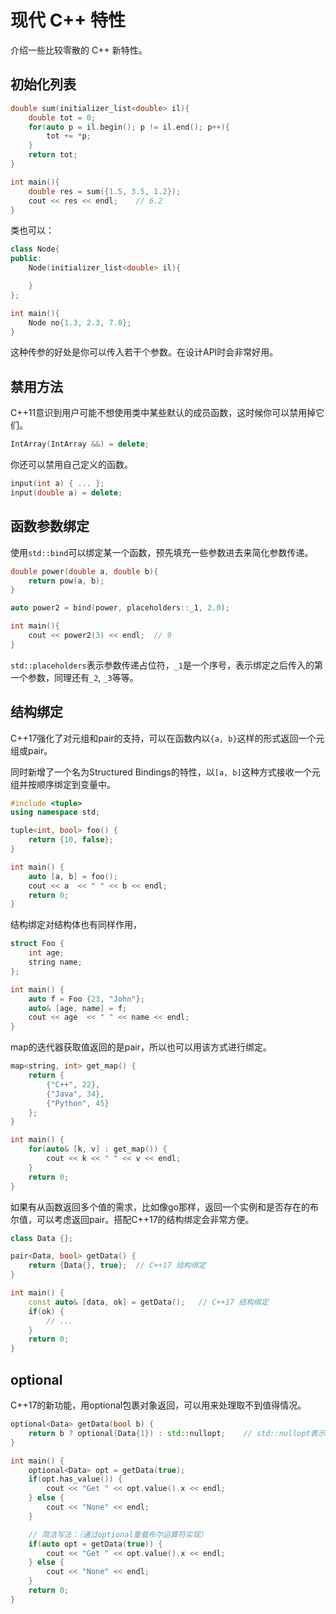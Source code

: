 # 现代 C++ 特性
介绍一些比较零散的 C++ 新特性。

## 初始化列表
```cpp
double sum(initializer_list<double> il){
    double tot = 0;
    for(auto p = il.begin(); p != il.end(); p++){
        tot += *p;
    }
    return tot;
}

int main(){
    double res = sum({1.5, 3.5, 1.2});
    cout << res << endl;    // 6.2
}
```
类也可以：
```cpp
class Node{
public:
    Node(initializer_list<double> il){

    }
};

int main(){
    Node no{1.3, 2.3, 7.8};
}
```
这种传参的好处是你可以传入若干个参数。在设计API时会非常好用。

## 禁用方法
C++11意识到用户可能不想使用类中某些默认的成员函数，这时候你可以禁用掉它们。
```cpp
IntArray(IntArray &&) = delete;
```
你还可以禁用自己定义的函数。
```cpp
input(int a) { ... };
input(double a) = delete;
```

## 函数参数绑定
使用`std::bind`可以绑定某一个函数，预先填充一些参数进去来简化参数传递。
```cpp
double power(double a, double b){
    return pow(a, b);
}

auto power2 = bind(power, placeholders::_1, 2.0);

int main(){
    cout << power2(3) << endl;  // 9
}
```
`std::placeholders`表示参数传递占位符，`_1`是一个序号，表示绑定之后传入的第一个参数，同理还有`_2`, `_3`等等。

## 结构绑定
C++17强化了对元组和pair的支持，可以在函数内以`{a, b}`这样的形式返回一个元组或pair。

同时新增了一个名为Structured Bindings的特性，以`[a, b]`这种方式接收一个元组并按顺序绑定到变量中。
```cpp
#include <tuple>
using namespace std;

tuple<int, bool> foo() {
    return {10, false};
}

int main() {
    auto [a, b] = foo();
    cout << a  << " " << b << endl;
    return 0;
}
```
结构绑定对结构体也有同样作用，
```cpp
struct Foo {
    int age;
    string name;
};

int main() {
    auto f = Foo {23, "John"};
    auto& [age, name] = f;
    cout << age  << " " << name << endl;
}
```
map的迭代器获取值返回的是pair，所以也可以用该方式进行绑定。
```cpp
map<string, int> get_map() {
    return {
        {"C++", 22},
        {"Java", 34},
        {"Python", 45}
    };
}

int main() {
    for(auto& [k, v] : get_map()) {
        cout << k << " " << v << endl;
    }
    return 0;
}
```
如果有从函数返回多个值的需求，比如像go那样，返回一个实例和是否存在的布尔值，可以考虑返回pair。搭配C++17的结构绑定会非常方便。
```cpp
class Data {};

pair<Data, bool> getData() {
    return {Data{}, true};  // C++17 结构绑定
}

int main() {
    const auto& [data, ok] = getData();   // C++17 结构绑定
    if(ok) {
        // ...
    }
    return 0;
}
```

## optional
C++17的新功能，用optional包裹对象返回，可以用来处理取不到值得情况。
```cpp
optional<Data> getData(bool b) {
    return b ? optional(Data{1}) : std::nullopt;    // std::nullopt表示空值
}

int main() {
    optional<Data> opt = getData(true);
    if(opt.has_value()) {
        cout << "Get " << opt.value().x << endl;
    } else {
        cout << "None" << endl;
    }

    // 简洁写法：（通过optional重载布尔运算符实现）
    if(auto opt = getData(true)) {
        cout << "Get " << opt.value().x << endl;
    } else {
        cout << "None" << endl;
    }
    return 0;
}
```